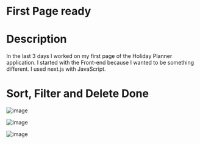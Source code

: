 # First Page ready
# Description
In the last 3 days I worked on my first page of the Holiday Planner application. I started with the Front-end because I wanted to be something different. I used next.js with JavaScript.

# Sort, Filter and Delete Done

![image](https://github.com/user-attachments/assets/4a6a0621-7a54-4eb6-9087-15b1c954e9df)

![image](https://github.com/user-attachments/assets/cf0df1c2-908c-4d93-a3a5-b51a6947218a)

![image](https://github.com/user-attachments/assets/c403cac8-94c7-4119-87b5-78d63785e217)



